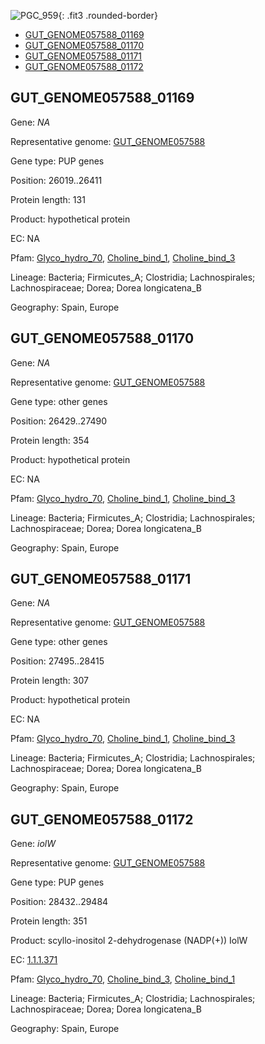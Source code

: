 ![PGC_959](../static/images/Clusters_figure/PGC_959.jpg){: .fit3 .rounded-border}

<ul id="myTab" class="nav nav-tabs">
  <li class="active">
        <a href="#tab1" data-toggle="tab">GUT_GENOME057588_01169</a>
  </li>
<li><a href="#tab2" data-toggle="tab">GUT_GENOME057588_01170</a></li>
<li><a href="#tab3" data-toggle="tab">GUT_GENOME057588_01171</a></li>
<li><a href="#tab4" data-toggle="tab">GUT_GENOME057588_01172</a></li>
</ul>

<div id="myTabContent" class="tab-content">
  <div class="tab-pane fade in active" id="tab1">

<h2 id="GUT_GENOME057588_01169">GUT_GENOME057588_01169</h2>
<p>Gene: <em>NA</em>
<p>Representative genome: <a href="https://www.ebi.ac.uk/metagenomics/genomes/MGYG-HGUT-02279">GUT_GENOME057588</a></p>
<p>Gene type: PUP genes</p>
<p>Position: 26019..26411</p>
<p>Protein length: 131</p>
<p>Product: hypothetical protein</p>
<p>EC: NA</p>
<p>Pfam: <a href="http://pfam.xfam.org/family/Glyco_hydro_70">Glyco_hydro_70</a>, <a href="http://pfam.xfam.org/family/Choline_bind_1">Choline_bind_1</a>, <a href="http://pfam.xfam.org/family/Choline_bind_3">Choline_bind_3</a></p>
<p>Lineage: Bacteria; Firmicutes_A; Clostridia; Lachnospirales; Lachnospiraceae; Dorea; Dorea longicatena_B</p>
<p>Geography: Spain, Europe</p>
  </div>

  <div class="tab-pane fade" id="tab2">

<h2 id="GUT_GENOME057588_01170">GUT_GENOME057588_01170</h2>
<p>Gene: <em>NA</em></p>
<p>Representative genome: <a href="https://www.ebi.ac.uk/metagenomics/genomes/MGYG-HGUT-02279">GUT_GENOME057588</a></p>
<p>Gene type: other genes</p>
<p>Position: 26429..27490</p>
<p>Protein length: 354</p>
<p>Product: hypothetical protein</p>
<p>EC: NA</p>
<p>Pfam: <a href="http://pfam.xfam.org/family/Glyco_hydro_70">Glyco_hydro_70</a>, <a href="http://pfam.xfam.org/family/Choline_bind_1">Choline_bind_1</a>, <a href="http://pfam.xfam.org/family/Choline_bind_3">Choline_bind_3</a></p>
<p>Lineage: Bacteria; Firmicutes_A; Clostridia; Lachnospirales; Lachnospiraceae; Dorea; Dorea longicatena_B</p>
<p>Geography: Spain, Europe</p>

  </div>
  <div class="tab-pane fade" id="tab3">

<h2 id="GUT_GENOME057588_01171">GUT_GENOME057588_01171</h2>
<p>Gene: <em>NA</em></p>
<p>Representative genome: <a href="https://www.ebi.ac.uk/metagenomics/genomes/MGYG-HGUT-02279">GUT_GENOME057588</a></p>
<p>Gene type: other genes</p>
<p>Position: 27495..28415</p>
<p>Protein length: 307</p>
<p>Product: hypothetical protein</p>
<p>EC: NA</p>
<p>Pfam: <a href="http://pfam.xfam.org/family/Glyco_hydro_70">Glyco_hydro_70</a>, <a href="http://pfam.xfam.org/family/Choline_bind_1">Choline_bind_1</a>, <a href="http://pfam.xfam.org/family/Choline_bind_3">Choline_bind_3</a></p>
<p>Lineage: Bacteria; Firmicutes_A; Clostridia; Lachnospirales; Lachnospiraceae; Dorea; Dorea longicatena_B</p>
<p>Geography: Spain, Europe</p>

  </div>
  <div class="tab-pane fade" id="tab4">

<h2 id="GUT_GENOME057588_01172">GUT_GENOME057588_01172</h2>
<p>Gene: <em>iolW</em></p>
<p>Representative genome: <a href="https://www.ebi.ac.uk/metagenomics/genomes/MGYG-HGUT-02279">GUT_GENOME057588</a></p>
<p>Gene type: PUP genes</p>
<p>Position: 28432..29484</p>
<p>Protein length: 351</p>
<p>Product: scyllo-inositol 2-dehydrogenase (NADP(+)) IolW</p>
<p>EC: <a href="https://www.brenda-enzymes.org/enzyme.php?ecno=1.1.1.371">1.1.1.371</a></p>
<p>Pfam: <a href="http://pfam.xfam.org/family/Glyco_hydro_70">Glyco_hydro_70</a>, <a href="http://pfam.xfam.org/family/Choline_bind_3">Choline_bind_3</a>, <a href="http://pfam.xfam.org/family/Choline_bind_1">Choline_bind_1</a></p>
<p>Lineage: Bacteria; Firmicutes_A; Clostridia; Lachnospirales; Lachnospiraceae; Dorea; Dorea longicatena_B</p>
<p>Geography: Spain, Europe</p>

  </div>
</div>
